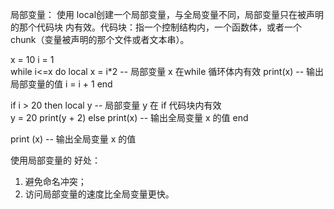 局部变量：
使用 local创建一个局部变量，与全局变量不同，局部变量只在被声明的那个代码块
内有效。代码块：指一个控制结构内，一个函数体，或者一个chunk（变量被声明的那个文件或者文本串）。

x = 10 
i = 1        
while i<=x do
    local x = i*2     -- 局部变量 x 在while 循环体内有效 
    print(x)          -- 输出局部变量的值
    i = i + 1 
end 

if  i > 20  then
    local y        -- 局部变量 y 在 if 代码块内有效  
    y = 20 
    print(y + 2) 
else 
    print(x)       -- 输出全局变量 x 的值
end 

print (x)          -- 输出全局变量 x 的值


使用局部变量的 好处：
1. 避免命名冲突；
2. 访问局部变量的速度比全局变量更快。

